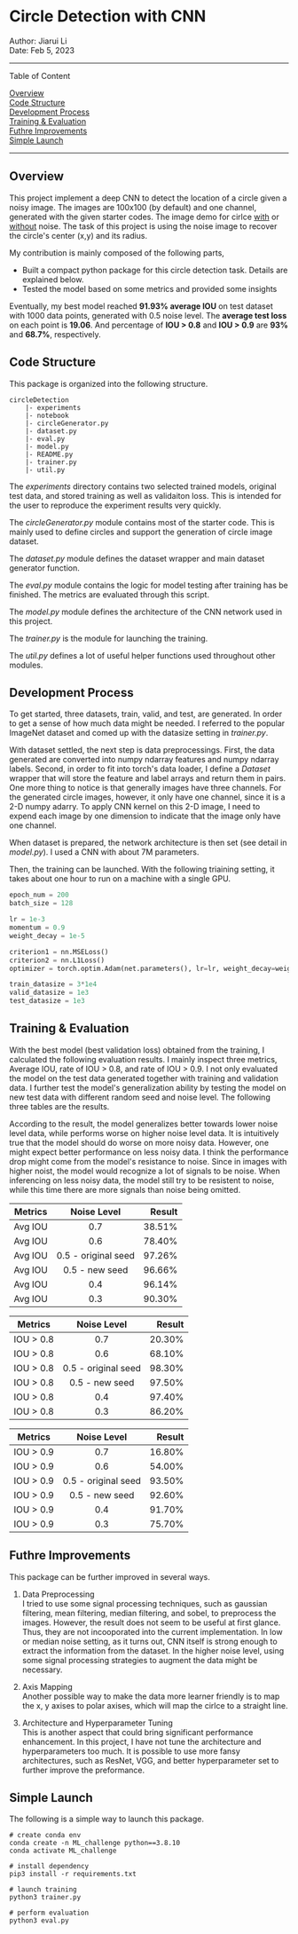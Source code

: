 # Circle Detection with CNN

Author: Jiarui Li <br/>
Date: Feb 5, 2023

-----
Table of Content

[Overview](#overview)<br/>
[Code Structure](#struct)<br/>
[Development Process](#dev)<br/>
[Training & Evaluation](#train_eval)<br/>
[Futhre Improvements](#improve)<br/>
[Simple Launch](#pip)<br/>

------

## Overview<a id="overview"></a>
This project implement a deep CNN to detect the location of a circle given a noisy image. The images are 100x100 (by default) and one channel, generated with the given starter codes. The image demo for cirlce [with](https://github.com/U1ltra/circleDetection/tree/main/experiments/noise50/img/sample_noisy.png) or [without](https://github.com/U1ltra/circleDetection/tree/main/experiments/noise50/img/sample.png) noise. The task of this project is using the noise image to recover the circle's center (x,y) and its radius.
<!-- my work -->
My contribution is mainly composed of the following parts,
- Built a compact python package for this circle detection task. Details are explained below.
- Tested the model based on some metrics and provided some insights
<!-- final results -->
Eventually, my best model reached **91.93% average IOU** on test dataset with 1000 data points, generated with 0.5 noise level. The **average test loss** on each point is **19.06**. And percentage of **IOU > 0.8** and **IOU > 0.9** are **93%** and **68.7%**, respectively.


## Code Structure<a id="struct"></a>
This package is organized into the following structure.

    circleDetection
        |- experiments
        |- notebook
        |- circleGenerator.py
        |- dataset.py
        |- eval.py
        |- model.py
        |- README.py
        |- trainer.py
        |- util.py

The *experiments* directory contains two selected trained models, original test data, and stored training as well as validaiton loss. This is intended for the user to reproduce the experiment results very quickly.

The *circleGenerator.py* module contains most of the starter code. This is mainly used to define circles and support the generation of circle image dataset.

The *dataset.py* module defines the dataset wrapper and main dataset generator function.

The *eval.py* module contains the logic for model testing after training has be finished. The metrics are evaluated through this script.

The *model.py* module defines the architecture of the CNN network used in this project.

The *trainer.py* is the module for launching the training.

The *util.py* defines a lot of useful helper functions used throughout other modules.

## Development Process<a id="dev"></a>
To get started, three datasets, train, valid, and test, are generated. In order to get a sense of how much data might be needed. I referred to the popular ImageNet dataset and comed up with the datasize setting in *trainer.py*.

With dataset settled, the next step is data preprocessings. First, the data generated are converted into numpy ndarray features and numpy ndarray labels. Second, in order to fit into torch's data loader, I define a *Dataset* wrapper that will store the feature and label arrays and return them in pairs. One more thing to notice is that generally images have three channels. For the generated circle images, however, it only have one channel, since it is a 2-D numpy adarry. To apply CNN kernel on this 2-D image, I need to expend each image by one dimension to indicate that the image only have one channel.

When dataset is prepared, the network architecture is then set (see detail in *model.py*). I used a CNN with about 7M parameters.

Then, the training can be launched. With the following triaining setting, it takes about one hour to run on a machine with a single GPU.
```python
epoch_num = 200
batch_size = 128

lr = 1e-3
momentum = 0.9
weight_decay = 1e-5

criterion1 = nn.MSELoss()
criterion2 = nn.L1Loss()
optimizer = torch.optim.Adam(net.parameters(), lr=lr, weight_decay=weight_decay)

train_datasize = 3*1e4
valid_datasize = 1e3
test_datasize = 1e3
```

## Training & Evaluation<a id="train_eval"></a>
With the best model (best validation loss) obtained from the training, I calculated the following evaluation results. I mainly inspect three metrics, Average IOU, rate of IOU > 0.8, and rate of IOU > 0.9. I not only evaluated the model on the test data generated together with training and validation data. I further test the model's generalization ability by testing the model on new test data with different random seed and noise level. The following three tables are the results.

According to the result, the model generalizes better towards lower noise level data, while performs worse on higher noise level data. It is intuitively true that the model should do worse on more noisy data. However, one might expect better performance on less noisy data. I think the performance drop might come from the model's resistance to noise. Since in images with higher noist, the model would recognize a lot of signals to be noise. When inferencing on less noisy data, the model still try to be resistent to noise, while this time there are more signals than noise being omitted.

|         Metrics          |    Noise Level   |    Result   |
| :-------------------------: |:----------------:| --------------:|
|Avg IOU|0.7|38.51%|
|Avg IOU|0.6|78.40%|
|Avg IOU|0.5 - original seed|97.26%|
|Avg IOU|0.5 - new seed|96.66%|
|Avg IOU|0.4|96.14%|
|Avg IOU|0.3|90.30%|

|         Metrics          |    Noise Level   |    Result   |
| :-------------------------: |:----------------:| --------------:|
|IOU > 0.8|0.7|20.30%|
|IOU > 0.8|0.6|68.10%|
|IOU > 0.8|0.5 - original seed|98.30%|
|IOU > 0.8|0.5 - new seed|97.50%|
|IOU > 0.8|0.4|97.40%|
|IOU > 0.8|0.3|86.20%|

|         Metrics          |    Noise Level   |    Result   |
| :-------------------------: |:----------------:| --------------:|
|IOU > 0.9|0.7|16.80%|
|IOU > 0.9|0.6|54.00%|
|IOU > 0.9|0.5 - original seed|93.50%|
|IOU > 0.9|0.5 - new seed|92.60%|
|IOU > 0.9|0.4|91.70%|
|IOU > 0.9|0.3|75.70%|

## Futhre Improvements<a id="improve"></a>
This package can be further improved in several ways.
1. Data Preprocessing <br/>
I tried to use some signal processing techniques, such as gaussian filtering, mean filtering, median filtering, and sobel, to preprocess the images. However, the result does not seem to be useful at first glance. Thus, they are not incooporated into the current implementation. In low or median noise setting, as it turns out, CNN itself is strong enough to extract the information from the dataset. In the higher noise level, using some signal processing strategies to augment the data might be necessary.

2. Axis Mapping <br/>
Another possible way to make the data more learner friendly is to map the x, y axises to polar axises, which will map the cirlce to a straight line.

3. Architecture and Hyperparameter Tuning <br/>
This is another aspect that could bring significant performance enhancement. In this project, I have not tune the architecture and hyperparameters too much. It is possible to use more fansy architectures, such as ResNet, VGG, and better hyperparameter set to further improve the preformance.


## Simple Launch<a id="pip"></a>
The following is a simple way to launch this package.
```
# create conda env
conda create -n ML_challenge python==3.8.10
conda activate ML_challenge

# install dependency
pip3 install -r requirements.txt

# launch training
python3 trainer.py

# perform evaluation
python3 eval.py
```
<!-- Run the notebook with docker -->

<!-- ## Problems Encountered -->
<!--  -->

